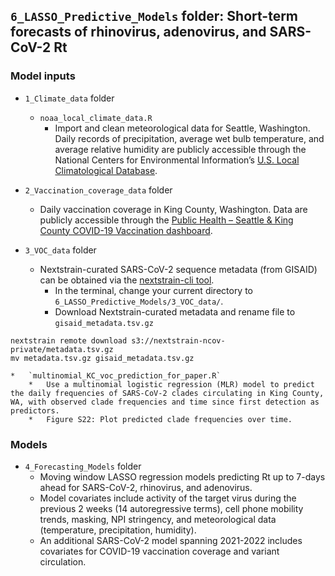 ## `6_LASSO_Predictive_Models` folder: Short-term forecasts of rhinovirus, adenovirus, and SARS-CoV-2 Rt

### Model inputs
* `1_Climate_data` folder
    *   `noaa_local_climate_data.R`
        *   Import and clean meteorological data for Seattle, Washington. Daily records of precipitation, average wet bulb temperature, and average relative humidity are publicly accessible through the National Centers for Environmental Information’s [U.S. Local Climatological Database](https://www.ncei.noaa.gov/products/land-based-station/local-climatological-data).

* `2_Vaccination_coverage_data` folder
    *   Daily vaccination coverage in King County, Washington. Data are publicly accessible through the [Public Health – Seattle & King County COVID-19 Vaccination dashboard](https://kingcounty.gov/en/dept/dph/health-safety/disease-illness/covid-19/data/vaccination).

* `3_VOC_data` folder
    *   Nextstrain-curated SARS-CoV-2 sequence metadata (from GISAID) can be obtained via the [nextstrain-cli tool](https://docs.nextstrain.org/projects/cli/en/stable/).
        *   In the terminal, change your current directory to `6_LASSO_Predictive_Models/3_VOC_data/`.
        *   Download Nextstrain-curated metadata and rename file to `gisaid_metadata.tsv.gz`

```
nextstrain remote download s3://nextstrain-ncov-private/metadata.tsv.gz
mv metadata.tsv.gz gisaid_metadata.tsv.gz
```
    *   `multinomial_KC_voc_prediction_for_paper.R`
        *   Use a multinomial logistic regression (MLR) model to predict the daily frequencies of SARS-CoV-2 clades circulating in King County, WA, with observed clade frequencies and time since first detection as predictors.
        *   Figure S22: Plot predicted clade frequencies over time.
        
### Models
* `4_Forecasting_Models` folder
    *   Moving window LASSO regression models predicting Rt up to 7-days ahead for SARS-CoV-2, rhinovirus, and adenovirus. 
    *   Model covariates include activity of the target virus during the previous 2 weeks (14 autoregressive terms), cell phone mobility trends, masking, NPI stringency, and meteorological data (temperature, precipitation, humidity).
    *   An additional SARS-CoV-2 model spanning 2021-2022 includes covariates for COVID-19 vaccination coverage and variant circulation.
